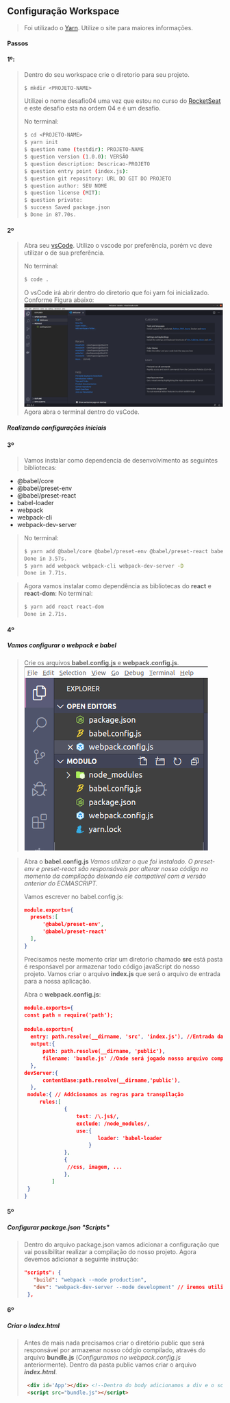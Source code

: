## Configuração Workspace

> Foi utilizado o [Yarn](https://yarnpkg.com/getting-started). Utilize o site para maiores informações.

#### Passos

#### 1º:
> Dentro do seu workspace crie o diretorio para seu projeto.
> ```sh
> $ mkdir <PROJETO-NAME> 
> ```
> Utilizei o nome desafio04 uma vez que estou no curso do [RocketSeat](https://github.com/Rocketseat/bootcamp-gostack-desafio-04/blob/master/README.md#desafio-04-introdu%C3%A7%C3%A3o-ao-react) e este desafio esta na ordem 04 e é um desafio.
>
> No terminal:
> ```sh
> $ cd <PROJETO-NAME>
> $ yarn init
>$ question name (testdir): PROJETO-NAME
>$ question version (1.0.0): VERSÂO
>$ question description: Descricao-PROJETO
>$ question entry point (index.js):
>$ question git repository: URL DO GIT DO PROJETO
>$ question author: SEU NOME
>$ question license (MIT):
>$ question private:
> $ success Saved package.json
> $ Done in 87.70s.
>```

#### 2º
>Abra seu [vsCode](https://code.visualstudio.com/). Utilizo o vscode por preferência, porém vc deve utilizar o de sua preferência.
>
> No terminal:
>```sh
> $ code .
> ```
> O vsCode irá abrir dentro do diretorio que foi yarn foi inicializado.
> Conforme Figura abaixo:
> ![VSCODE-INICIAL](imagens/imagem1.png)
> Agora abra o terminal dentro do vsCode.

##### Realizando configurações iniciais
#### 3º

> Vamos instalar como dependencia de desenvolvimento as seguintes bibliotecas:
 - @babel/core
 - @babel/preset-env
 - @babel/preset-react
 - babel-loader
 - webpack
 - webpack-cli
 - webpack-dev-server

> No terminal:
>```sh
> $ yarn add @babel/core @babel/preset-env @babel/preset-react babel-loader -D
> Done in 3.57s.
> $ yarn add webpack webpack-cli webpack-dev-server -D
> Done in 7.71s.
> ```

>Agora vamos instalar como dependência as bibliotecas do **react** e **react-dom**:
> No terminal:
>```sh
> $ yarn add react react-dom
> Done in 2.71s.
> ```

#### 4º

##### Vamos configurar o webpack e babel
>Crie os arquivos **babel.config.js** e **webpack.config.js**. ![ARQUIVOS](imagens/imagem2.png)

> Abra o **babel.config.js**
> _Vamos utilizar o que foi instalado. O preset-env e preset-react são responsáveis por alterar nosso código no momento da compilação deixando ele compatível com a versão anterior do ECMASCRIPT._
> 
> Vamos escrever no babel.config.js: 
>  ```JSON
> module.exports={
>    presets:[
>        '@babel/preset-env',
>        '@babel/preset-react'
>    ],    
>}
>```
>
> Precisamos neste momento criar um diretorio chamado **src** está pasta é responśavel por armazenar todo código javaScript do nosso projeto.
> Vamos criar o arquivo **index.js** que será o arquivo de entrada para a nossa aplicação.
>
>   Abra o **webpack.config.js**:
>  ```JSON
> module.exports={
>const path = require('path');
>
>module.exports={
>    entry: path.resolve(__dirname, 'src', 'index.js'), //Entrada da nossa aplicação
>    output:{
>        path: path.resolve(__dirname, 'public'),
>        filename: 'bundle.js' //Onde será jogado nosso arquivo compilado
>    },
>  devServer:{
>        contentBase:path.resolve(__dirname,'public'),
>    },
>   module:{ // Addcionamos as regras para transpilação 
>       rules:[
>               {
>                   test: /\.js$/,
>                   exclude: /node_modules/,
>                   use:{
>                          loader: 'babel-loader
>                       } 
>               },
>               {
>                //css, imagem, ...
>               },
>           ]
>   }  
>}
>```

#### 5º
##### Configurar package.json _"Scripts"_

> Dentro do arquivo package.json vamos adicionar a configuração que vai possibilitar realizar a compilação do nosso projeto.
> Agora devemos adicionar a seguinte instrução:
> ```JSON
> "scripts": {
>    "build": "webpack --mode production",
>    "dev": "webpack-dev-server --mode development" // iremos utilizar para rodar nosso projeto em desenvolvimento.
>  },
>```

#### 6º
##### Criar o Index.html

> Antes de mais nada precisamos criar o diretório public que será responsável por armazenar nosso códgio compilado, através do arquivo **bundle.js** (*Configuramos no webpack.config.js* anteriormente).
> Dentro da pasta public vamos criar o arquivo ***index.html***.
> ```html
>  <div id='App'></div> <!--Dentro do body adicionamos a div e o script-->
>  <script src="bundle.js"></script>
>```




